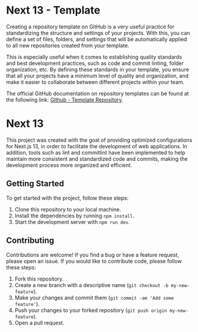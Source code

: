 <html>
  <body>
    <h1>Next 13 - Template</h1>
    <p>Creating a repository template on GitHub is a very useful practice for standardizing the structure and settings of your projects. With this, you can define a set of files, folders, and settings that will be automatically applied to all new repositories created from your template.
    </p>
<p>
This is especially useful when it comes to establishing quality standards and best development practices, such as code and commit linting, folder organization, etc. By defining these standards in your template, you ensure that all your projects have a minimum level of quality and organization, and make it easier to collaborate between different projects within your team.
</p>
<p>
The official GitHub documentation on repository templates can be found at the following link: <a href="https://docs.github.com/en/repositories/creating-and-managing-repositories/creating-a-repository-from-a-template" target="_blank">Github - Template Repository</a>.</p>

<h1>Next 13</h1>
    <p>This project was created with the goal of providing optimized configurations for Next.js 13, in order to facilitate the development of web applications. In addition, tools such as lint and commitlint have been implemented to help maintain more consistent and standardized code and commits, making the development process more organized and efficient.</p>
    
  <h2>Getting Started</h2>
    <p>To get started with the project, follow these steps:</p>
    <ol>
      <li>Clone this repository to your local machine.</li>
      <li>Install the dependencies by running <code>npm install</code>.</li>
      <li>Start the development server with <code>npm run dev</code>.</li>
    </ol>
    
  <h2>Contributing</h2>
    <p>Contributions are welcome! If you find a bug or have a feature request, please open an issue. If you would like to contribute code, please follow these steps:</p>
    <ol>
      <li>Fork this repository.</li>
      <li>Create a new branch with a descriptive name (<code>git checkout -b my-new-feature</code>).</li>
      <li>Make your changes and commit them (<code>git commit -am 'Add some feature'</code>).</li>
      <li>Push your changes to your forked repository (<code>git push origin my-new-feature</code>).</li>
      <li>Open a pull request.</li>
    </ol>  
  </body>
</html>
